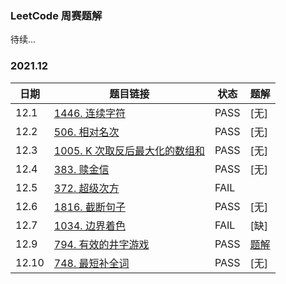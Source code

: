 ### LeetCode 周赛题解
待续...
### 2021.12
|日期|题目链接|状态|题解|
|---|---|---|---|
|12.1|[1446. 连续字符](https://leetcode-cn.com/problems/consecutive-characters/)|PASS|[无]|
|12.2|[506. 相对名次](https://leetcode-cn.com/problems/relative-ranks/)|PASS|[无]|
|12.3|[1005. K 次取反后最大化的数组和](https://leetcode-cn.com/problems/maximize-sum-of-array-after-k-negations/)|PASS|[无]|
|12.4|[383. 赎金信](https://leetcode-cn.com/problems/ransom-note/)|PASS|[无]|
|12.5|[372. 超级次方](https://leetcode-cn.com/problems/super-pow/)|FAIL||
|12.6|[1816. 截断句子](https://leetcode-cn.com/problems/truncate-sentence/)|PASS|[无]|
|12.7|[1034. 边界着色](https://leetcode-cn.com/problems/coloring-a-border/)|FAIL|[缺]|
|12.9|[794. 有效的井字游戏](https://leetcode-cn.com/problems/valid-tic-tac-toe-state/)|PASS|[题解](https://leetcode-cn.com/problems/valid-tic-tac-toe-state/solution/ti-hen-jian-dan-guan-jian-shi-xie-chu-ne-yhl0/)|
|12.10|[748. 最短补全词](https://leetcode-cn.com/problems/shortest-completing-word/)|PASS|[无]|